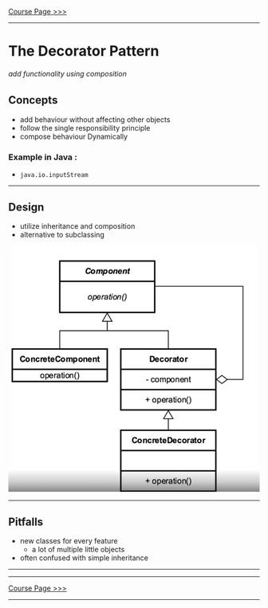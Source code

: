 [Course Page >>>](../README.md)

---
# The Decorator Pattern
###### add functionality using composition

## Concepts
- add behaviour without affecting other objects
- follow the single responsibility principle
- compose behaviour Dynamically

### Example in Java :
-  `java.io.inputStream`
---
## Design 
- utilize inheritance and composition
- alternative to subclassing

![Decorator UML](../media/4.PNG)

---
## Pitfalls
- new classes for every feature
    - a lot of multiple little objects
- often confused with simple inheritance
---
---
[Course Page >>>](../README.md)

---
